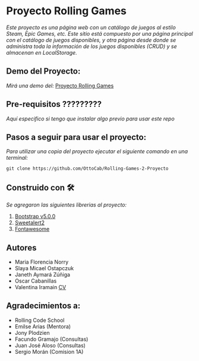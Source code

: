 # Proyecto Rolling Games

_Este proyecto es una página web con un catálogo de juegos al estilo Steam, Epic Games, etc. Este sitio está compuesto por una página principal con el catálogo de juegos disponibles, y otra página desde donde se administra toda la información de los juegos disponibles (CRUD) y se almacenan en LocalStorage._

## Demo del Proyecto:

_Mirá una demo del:_ [Proyecto Rolling Games](https://trello.com/b/aG1xYAVA/comision-1a-2do-sem)

## Pre-requisitos ?????????

_Aquí especifico si tengo que instalar algo previo para usar este repo_

## Pasos a seguir para usar el proyecto:

_Para utilizar una copia del proyecto ejecutar el siguiente comando en una terminal:_

`git clone https://github.com/OttoCab/Rolling-Games-2-Proyecto`

## Construido con 🛠
_Se agregaron las siguientes librerias al proyecto:_

1. [Bootstrap v5.0.0](https://getbootstrap.com/)
1. [Sweetalert2](https://sweetalert2.github.io/)
1. [Fontawesome](https://fontawesome.com/)

## Autores

- Maria Florencia Norry
- Slaya Micael Ostapczuk
- Janeth Aymará Zúñiga
- Oscar Cabanillas
- Valentina Iramain [CV](https://github.com/viramain/viramain.github.io.git)


## Agradecimientos a:

- Rolling Code School
- Emilse Arias (Mentora)
- Jony Plodzien
- Facundo Gramajo (Consultas)
- Juan José Aloso (Consultas)
- Sergio Morán (Comision 1A)